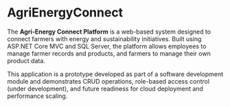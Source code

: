 # AgriEnergyConnect

The **Agri-Energy Connect Platform** is a web-based system designed to connect farmers with energy and sustainability initiatives. Built using ASP.NET Core MVC and SQL Server, the platform allows employees to manage farmer records and products, and farmers to manage their own product data.

This application is a prototype developed as part of a software development module and demonstrates CRUD operations, role-based access control (under development), and future readiness for cloud deployment and performance scaling.

